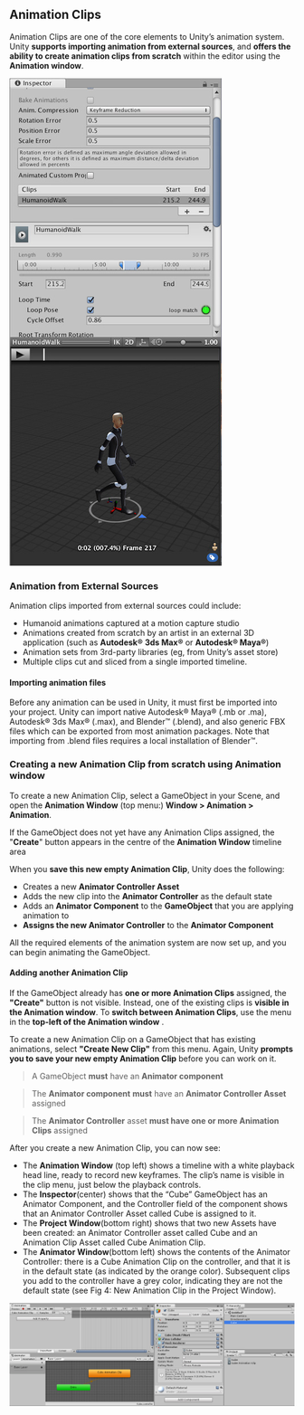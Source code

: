 ## Animation Clips
Animation Clips are one of the core elements to Unity’s animation system. Unity **supports importing animation from external sources**, and **offers the ability to create animation clips from scratch** within the editor using the **Animation window**.

![](./AnimationClipInspector.jpg)


### Animation from External Sources

Animation clips imported from external sources could include:

- Humanoid animations captured at a motion capture studio
- Animations created from scratch by an artist in an external 3D application (such as **Autodesk®** **3ds Max®** or **Autodesk® Maya®**)
- Animation sets from 3rd-party libraries (eg, from Unity’s asset store)
- Multiple clips cut and sliced from a single imported timeline.

#### Importing animation files

Before any animation can be used in Unity, it must first be imported into your project. Unity can import native Autodesk® Maya® (.mb or .ma), Autodesk® 3ds Max® (.max), and Blender™ (.blend), and also generic FBX files which can be exported from most animation packages. Note that importing from .blend files requires a local installation of Blender™.

### Creating a new Animation Clip from scratch using Animation window

To create a new Animation Clip, select a GameObject in your Scene, and open the **Animation Window** (top menu:) **Window > Animation > Animation**.

If the GameObject does not yet have any Animation Clips assigned, the "**Create**" button appears in the centre of the **Animation Window** timeline area

When you **save this new empty Animation Clip**, Unity does the following:

- Creates a new **Animator Controller Asset**
- Adds the new clip into the **Animator Controller** as the default state
- Adds an **Animator Component** to the **GameObject** that you are applying animation to
- **Assigns the new Animator Controller** to the **Animator Component**

All the required elements of the animation system are now set up, and you can begin animating the GameObject.

#### Adding another Animation Clip

If the GameObject already has **one or more Animation Clips** assigned, the **"Create"** button is not visible. Instead, one of the existing clips is **visible in the Animation window**. To **switch between Animation Clips**, use the menu in the **top-left of the Animation window**
.

To create a new Animation Clip on a GameObject that has existing animations, select **"Create New Clip"** from this menu. Again, Unity **prompts you to save your new empty Animation Clip** before you can work on it.


> A GameObject **must** have an **Animator component**

> The **Animator component** **must** have an **Animator Controller Asset** assigned

> The **Animator Controller** asset **must have one or more Animation Clips** assigned


After you create a new Animation Clip, you can now see:

- The **Animation Window** (top left) shows a timeline with a white playback head line, ready to record new keyframes. The clip’s name is visible in the clip menu, just below the playback controls.
- The **Inspector**(center) shows that the “Cube” GameObject has an Animator Component, and the Controller field of the component shows that an Animator Controller Asset called Cube is assigned to it.
- The **Project Window**(bottom right) shows that two new Assets have been created: an Animator Controller asset called Cube and an Animation Clip Asset called Cube Animation Clip.
- The **Animator Window**(bottom left) shows the contents of the Animator Controller: there is a Cube Animation Clip on the controller, and that it is in the default state (as indicated by the orange color). Subsequent clips you add to the controller have a grey color, indicating they are not the default state (see Fig 4: New Animation Clip in the Project Window).

![](./AnimationEditorNewAnimationAdded.png)


